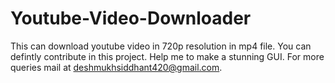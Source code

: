 # Youtube-Video-Downloader
This can download youtube video in 720p resolution in mp4 file.
You can defintly contribute in this project.
Help me to make a stunning GUI.
For more queries mail at deshmukhsiddhant420@gmail.com.

